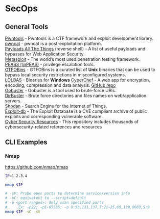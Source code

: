 # SecOps

## General Tools
[Pwntools](https://github.com/Gallopsled/pwntools) - Pwntools is a CTF framework and exploit development library.  
[pwncat](https://github.com/calebstewart/pwncat) - pwncat is a post-exploitation platform.  
[Payloads All The Things](https://github.com/swisskyrepo/PayloadsAllTheThings) (reverse shell) - A list of useful payloads and bypasses for Web Application Security.  
[Metasploit](https://github.com/rapid7/metasploit-framework) - The world’s most used penetration testing framework.  
[PEASS (linPEAS)](https://github.com/carlospolop/privilege-escalation-awesome-scripts-suite) - privilege escalation tools.  
[GTFOBins](https://gtfobins.github.io/) - GTFOBins is a curated list of **Unix** binaries that can be used to bypass local security restrictions in misconfigured systems.  
[LOLBAS](https://lolbas-project.github.io/) - Binaries for **Windows**
[CyberChef](https://gchq.github.io/CyberChef/) - A web app for encryption, encoding, compression and data analysis. [GitHub repo](https://github.com/gchq/CyberChef)  
[Gobuster](https://github.com/OJ/gobuster) - Gobuster is a tool used to brute-force URIs.  
[DirBuster](https://gitlab.com/kalilinux/packages/dirbuster) - Brute force directories and files names on web/application servers.  
[Shodan](https://www.shodan.io/) - Search Engine for the Internet of Things.  
[Exploit-db](https://www.exploit-db.com/) - The Exploit Database is a CVE compliant archive of public exploits and corresponding vulnerable software.  
[Cyber Security Resources](https://github.com/The-Art-of-Hacking/h4cker) - This repository includes thousands of cybersecurity-related references and resources

## CLI Examples
### Nmap

https://github.com/nmap/nmap

```bash
IP=1.2.3.4

nmap $IP

# -sV: Probe open ports to determine service/version info
# -sC: equivalent to --script=default
# -p <port ranges>: Only scan specified ports
#     Ex: -p22; -p1-65535; -p U:53,111,137,T:21-25,80,139,8080,S:9
nmap $IP -sC -sV
```

